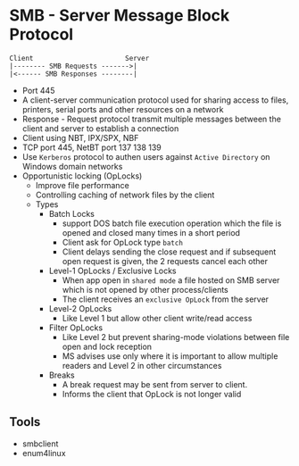 # SMB - Server Message Block Protocol

```
Client                       Server  
|-------- SMB Requests ------->|  
|<------ SMB Responses --------|
```
- Port 445
- A client-server communication protocol used for sharing access to files, printers, serial ports and other resources on a network
- Response - Request protocol transmit multiple messages between the client and server to establish a connection
- Client using NBT, IPX/SPX, NBF
- TCP port 445, NetBT port 137 138 139
- Use `Kerberos` protocol to authen users against `Active Directory` on Windows domain networks
- Opportunistic locking (OpLocks)
  - Improve file performance
  - Controlling caching of network files by the client
  - Types
    - Batch Locks
      - support DOS batch file execution operation which the file is opened and closed many times in a short period
      - Client ask for OpLock type `batch`
      - Client delays sending the close request and if subsequent open request is given, the 2 requests cancel each other
    - Level-1 OpLocks / Exclusive Locks
      - When app open in `shared mode` a file hosted on SMB server which is not opened by other process/clients
      - The client receives an `exclusive OpLock` from the server
    - Level-2 OpLocks
      - Like Level 1 but allow other client write/read access
    - Filter OpLocks
      - Like Level 2 but prevent sharing-mode violations between file open and lock reception
      - MS advises use only where it is important to allow multiple readers and Level 2 in other circumstances
    - Breaks
      - A break request may be sent from server to client.
      - Informs the client that OpLock is not longer valid

## Tools

- smbclient
- enum4linux
